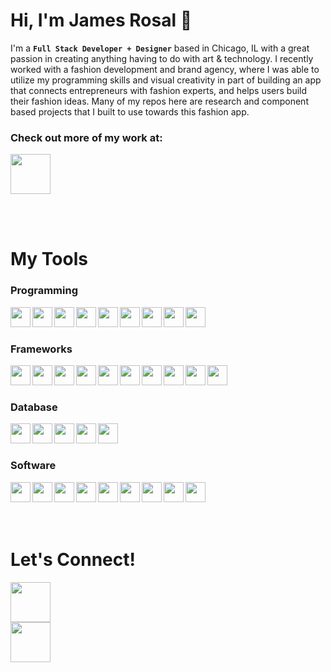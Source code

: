 # Hi, I'm James Rosal 👋

I'm a **`Full Stack Developer + Designer`** based in Chicago, IL with a great passion in creating anything having to do with art & technology. I recently worked with a fashion development and brand agency, where I was able to utilize my programming skills and visual creativity in part of building an app that connects entrepreneurs with fashion experts, and helps users build their fashion ideas. Many of my repos here are research and component based projects that I built to use towards this fashion app.

### Check out more of my work at: 
<a class="btn" href="https://www.jamesrosal.com/development/" target="_blank"><img src="https://custom-icon-badges.demolab.com/badge/jamesrosal.com-f2ff5f" height="64"></a>

<br>
<br>

# My Tools
  
### Programming
<img align="left" src="https://cdn.jsdelivr.net/gh/devicons/devicon/icons/html5/html5-original.svg" height="32" />
<img align="left" src="https://cdn.jsdelivr.net/gh/devicons/devicon/icons/css3/css3-original.svg" height="32" />
<img align="left" src="https://cdn.jsdelivr.net/gh/devicons/devicon/icons/javascript/javascript-original.svg" height="32" />
<img align="left" src="https://cdn.jsdelivr.net/gh/devicons/devicon/icons/typescript/typescript-original.svg" height="32" />
<img align="left" src="https://cdn.jsdelivr.net/gh/devicons/devicon/icons/nodejs/nodejs-original.svg" height="32" />
<img align="left" src="https://cdn.jsdelivr.net/gh/devicons/devicon/icons/php/php-original.svg" height="32" />
<img align="left" src="https://cdn.jsdelivr.net/gh/devicons/devicon/icons/python/python-original.svg" height="32" />
<img align="left" src="https://cdn.jsdelivr.net/gh/devicons/devicon/icons/java/java-original.svg" height="32" />
<img align="left" src="https://cdn.jsdelivr.net/gh/devicons/devicon/icons/csharp/csharp-original.svg" height="32" />

<br>
<br>

### Frameworks
<img align="left" src="https://cdn.jsdelivr.net/gh/devicons/devicon/icons/bootstrap/bootstrap-original.svg" height="32" />
<img align="left" src="https://cdn.jsdelivr.net/gh/devicons/devicon/icons/tailwindcss/tailwindcss-plain.svg" height="32" />
<img align="left" src="https://cdn.jsdelivr.net/gh/devicons/devicon/icons/materialui/materialui-original.svg" height="32" />
<img align="left" src="https://cdn.jsdelivr.net/gh/devicons/devicon/icons/react/react-original.svg" height="32" />
<img align="left" src="https://cdn.simpleicons.org/nextdotjs/white" height="32" />
<img align="left" src="https://cdn.simpleicons.org/express/white" height="32" />
<img align="left" src="https://cdn.simpleicons.org/flask/white" height="32" />
<img align="left" src="https://cdn.simpleicons.org/threedotjs/white" height="32" />
<img align="left" src="https://cdn.jsdelivr.net/gh/devicons/devicon/icons/jquery/jquery-original.svg" height="32" />
<img align="left" src="https://cdn.jsdelivr.net/gh/devicons/devicon/icons/wordpress/wordpress-plain.svg" height="32" />

<br>
<br>

### Database
<img align="left" src="https://cdn.simpleicons.org/github/white" height="32" />
<img align="left" src="https://cdn.jsdelivr.net/gh/devicons/devicon/icons/heroku/heroku-original.svg" height="32" />
<img align="left" src="https://cdn.jsdelivr.net/gh/devicons/devicon/icons/mongodb/mongodb-original.svg" height="32" />
<img align="left" src="https://cdn.jsdelivr.net/gh/devicons/devicon/icons/mysql/mysql-original.svg" height="32" />
<img align="left" src="https://cdn.jsdelivr.net/gh/devicons/devicon/icons/postgresql/postgresql-original.svg" height="32" />

<br>
<br>

### Software
<img align="left" src="https://cdn.jsdelivr.net/gh/devicons/devicon/icons/photoshop/photoshop-plain.svg" height="32" />
<img align="left" src="https://cdn.jsdelivr.net/gh/devicons/devicon/icons/illustrator/illustrator-plain.svg" height="32" />
<img align="left" src="https://cdn.jsdelivr.net/gh/devicons/devicon/icons/aftereffects/aftereffects-original.svg" height="32" />
<img align="left" src="https://cdn.jsdelivr.net/gh/devicons/devicon/icons/premierepro/premierepro-original.svg" height="32" />
<img align="left" src="https://cdn.jsdelivr.net/gh/devicons/devicon/icons/xd/xd-plain.svg" height="32" />
<img align="left" src="https://cdn.jsdelivr.net/gh/devicons/devicon/icons/figma/figma-original.svg" height="32" />
<img align="left" src="https://cdn.jsdelivr.net/gh/devicons/devicon/icons/blender/blender-original.svg" height="32" />
<img align="left" src="https://cdn.jsdelivr.net/gh/devicons/devicon/icons/git/git-original.svg" height="32" />
<img align="left" src="https://cdn.jsdelivr.net/gh/devicons/devicon/icons/confluence/confluence-original.svg" height="32" />

<br>
<br>
<br>
<br>

# Let's Connect!
<a href="https://www.linkedin.com/in/jamesrosal/" target="_blank"><img src="https://custom-icon-badges.demolab.com/badge/LinkedIn-f2ff5f?logo=linkedin&logoColor=black" height="64"></a>
<br>
<a href="https://www.instagram.com/jamesrosal_/" target="_blank"><img src="https://custom-icon-badges.demolab.com/badge/Instagram-f2ff5f?logo=instagram&logoColor=black" height="64"></a>

<!--
**jamesrosal/jamesrosal** is a ✨ _special_ ✨ repository because its `README.md` (this file) appears on your GitHub profile.

Here are some ideas to get you started:

- 🔭 I’m currently working on ...
- 🌱 I’m currently learning ...
- 👯 I’m looking to collaborate on ...
- 🤔 I’m looking for help with ...
- 💬 Ask me about ...
- 📫 How to reach me: ...
- 😄 Pronouns: ...
- ⚡ Fun fact: ...
-->
